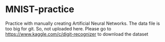 # MNIST-practice

Practice with manually creating Artificial Neural Networks. The data file is too big for git. So, not uploaded here. Please go to https://www.kaggle.com/c/digit-recognizer to download the dataset
